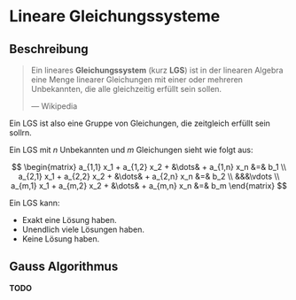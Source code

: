 # Lineare Gleichungssysteme

## Beschreibung

> Ein lineares **Gleichungssystem** (kurz **LGS**) ist in der linearen Algebra eine Menge linearer Gleichungen mit einer oder mehreren Unbekannten, die alle gleichzeitig erfüllt sein sollen.
>
> — Wikipedia

Ein LGS ist also eine Gruppe von Gleichungen, die zeitgleich erfüllt sein sollrn.

Ein LGS mit $n$ Unbekannten und $m$ Gleichungen sieht wie folgt aus:

$$
\begin{matrix}
    a_{1,1} x_1 + a_{1,2} x_2 + &\dots& + a_{1,n} x_n &=& b_1 \\
    a_{2,1} x_1 + a_{2,2} x_2 + &\dots& + a_{2,n} x_n &=& b_2 \\
    &&&\vdots \\
    a_{m,1} x_1 + a_{m,2} x_2 + &\dots& + a_{m,n} x_n &=& b_m
\end{matrix}
$$

Ein LGS kann:

- Exakt eine Lösung haben.
- Unendlich viele Lösungen haben.
- Keine Lösung haben.

## Gauss Algorithmus

**TODO**
